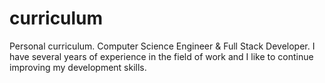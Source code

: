 # curriculum
Personal curriculum. Computer Science Engineer &amp; Full Stack Developer. I have several years of experience in the field of work and I like to continue improving my development skills.
